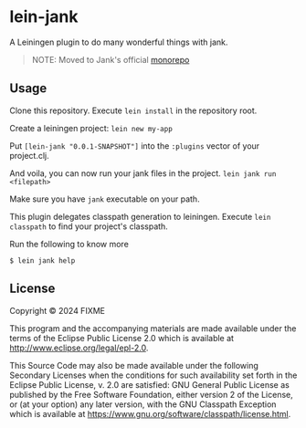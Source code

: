 # lein-jank

A Leiningen plugin to do many wonderful things with jank.

> NOTE: Moved to Jank's official [monorepo](https://github.com/jank-lang/jank/tree/main/lein-jank)
## Usage

Clone this repository. Execute `lein install` in the repository root.

Create a leiningen project: `lein new my-app`

Put `[lein-jank "0.0.1-SNAPSHOT"]` into the `:plugins` vector of your project.clj.

And voila, you can now run your jank files in the project.
`lein jank run <filepath>`

Make sure you have `jank` executable on your path.

This plugin delegates classpath generation to leiningen. Execute `lein classpath` to find your project's classpath.

Run the following to know more
```
$ lein jank help
```

## License

Copyright © 2024 FIXME

This program and the accompanying materials are made available under the
terms of the Eclipse Public License 2.0 which is available at
http://www.eclipse.org/legal/epl-2.0.

This Source Code may also be made available under the following Secondary
Licenses when the conditions for such availability set forth in the Eclipse
Public License, v. 2.0 are satisfied: GNU General Public License as published by
the Free Software Foundation, either version 2 of the License, or (at your
option) any later version, with the GNU Classpath Exception which is available
at https://www.gnu.org/software/classpath/license.html.
